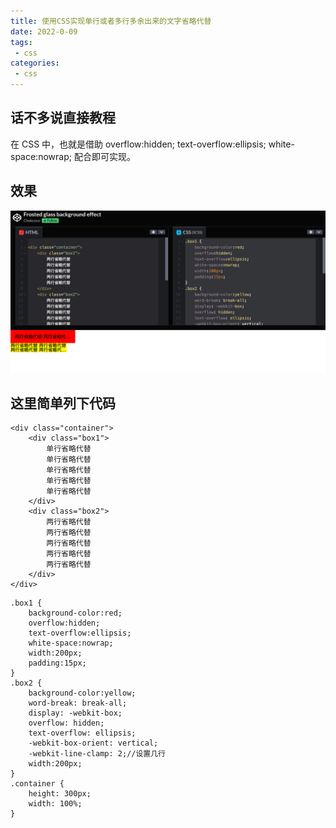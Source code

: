 ```yaml
---
title: 使用CSS实现单行或者多行多余出来的文字省略代替
date: 2022-0-09
tags:
 - css
categories:
 - css
---
```


## 话不多说直接教程
在 CSS 中，也就是借助 overflow:hidden;
text-overflow:ellipsis;
white-space:nowrap; 配合即可实现。
## 效果
![img.png](./img.png)

## 这里简单列下代码
```
<div class="container">
    <div class="box1">
        单行省略代替
        单行省略代替
        单行省略代替
        单行省略代替
        单行省略代替
    </div>
    <div class="box2">
        两行省略代替
        两行省略代替
        两行省略代替
        两行省略代替
        两行省略代替
    </div>
</div>
```

```
.box1 {
    background-color:red;
    overflow:hidden;
    text-overflow:ellipsis;
    white-space:nowrap;
    width:200px;
    padding:15px;
}
.box2 {
    background-color:yellow;
    word-break: break-all;
    display: -webkit-box;
    overflow: hidden;
    text-overflow: ellipsis;
    -webkit-box-orient: vertical;
    -webkit-line-clamp: 2;//设置几行
    width:200px;
}
.container {
    height: 300px;
    width: 100%;
}
```


